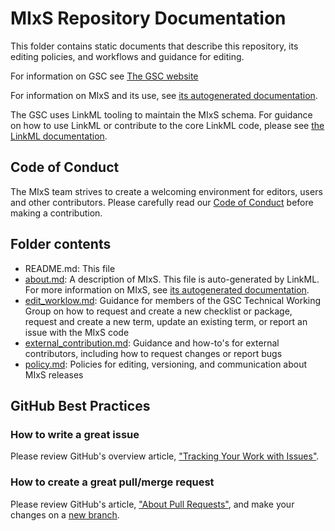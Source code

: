 # MIxS Repository Documentation
This folder contains static documents that describe this repository, its editing policies, and workflows and guidance for editing.

For information on GSC see [The GSC website](https://www.gensc.org/)

For information on MIxS and its use, see [its autogenerated documentation](https://w3id.org/mixs).

The GSC uses LinkML tooling to maintain the MIxS schema. For guidance on how to use LinkML or contribute to the core LinkML code, please see [the LinkML documentation](https://linkml.io/linkml/).

## Code of Conduct

The MIxS team strives to create a welcoming environment for editors, users and other contributors.
Please carefully read our [Code of Conduct](../../CODE_OF_CONDUCT.md) before making a contribution.

## Folder contents

* README.md: This file
* [about.md](about.md): A description of MIxS. This file is auto-generated by LinkML. For more information on MIxS, see [its autogenerated documentation](https://w3id.org/mixs).
* [edit_worklow.md](edit_worklow.md): Guidance for members of the GSC Technical Working Group on how to request and create a new checklist or package, request and create a new term, update an existing term, or report an issue with the MIxS code
* [external_contribution.md](external_contribution.md): Guidance and how-to's for external contributors, including how to request changes or report bugs
* [policy.md](policy.md): Policies for editing, versioning, and communication about MIxS releases

## GitHub Best Practices
### How to write a great issue

Please review GitHub's overview article,
["Tracking Your Work with Issues"][about-issues].

### How to create a great pull/merge request

Please review GitHub's article, ["About Pull Requests"][about-pulls],
and make your changes on a [new branch][about-branches].

[about-branches]: https://docs.github.com/en/pull-requests/collaborating-with-pull-requests/proposing-changes-to-your-work-with-pull-requests/about-branches
[about-issues]: https://docs.github.com/en/issues/tracking-your-work-with-issues/about-issues
[about-pulls]: https://docs.github.com/en/pull-requests/collaborating-with-pull-requests/proposing-changes-to-your-work-with-pull-requests/about-pull-requests
[issues]: https://github.com/GenomicsStandardsConsortium/mixs/issues/
[pulls]: https://github.com/GenomicsStandardsConsortium/mixs/pulls/
